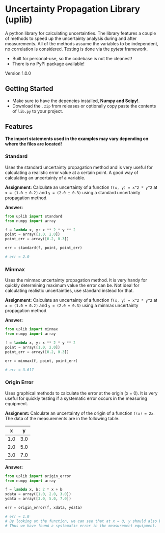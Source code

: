 # Uncertainty Propagation Library (uplib)
A python library for calculating uncertainties. The library features a couple of methods to speed up the uncertainty analysis during and after measurements. All of the methods assume the variables to be independent, no correlation is considered. Testing is done via the *pytest* framework.

- Built for personal-use, so the codebase is not the cleanest!
- There is no PyPI package available!

Version 1.0.0

## Getting Started
- Make sure to have the depencies installed, **Numpy and Scipy!**.
- Download the `.zip` from releases or optionally copy paste the contents of `lib.py` to your project.

## Features
**The import statements used in the examples may vary depending on where the files are located!**

### Standard
Uses the standard uncertainty propagation method and is very useful for calculating a realistic error value at a certain point. A good way of calculating an uncertainty of a variable.

**Assignment:**
Calculate an uncertainty of a function `f(x, y) = x^2 * y^2` at `x = (1.0 ± 0.2)` and `y = (2.0 ± 0.3)` using a standard uncertainty propagation method.

**Answer:**
```python
from uplib import standard
from numpy import array

f = lambda x, y: x ** 2 * y ** 2
point = array([1.0, 2.0])
point_err = array([0.2, 0.3])

err = standard(f, point, point_err) 

# err = 2.0
```

### Minmax
Uses the minmax uncertainty propagation method. It is very handy for quickly determining maximum value the error can be. Not ideal for calculating realistic uncertainties, use standard instead for that.

**Assignment:** 
Calculate an uncertainty of a function `f(x, y) = x^2 * y^2` at `x = (1.0 ± 0.2)` and `y = (2.0 ± 0.3)` using a minmax uncertainty propagation method.

**Answer:**
```python
from uplib import minmax
from numpy import array

f = lambda x, y: x ** 2 * y ** 2
point = array([1.0, 2.0])
point_err = array([0.2, 0.3])

err = minmax(f, point, point_err)

# err = 3.617
```

### Origin Error
Uses graphical methods to calculate the error at the origin (x = 0). It is very useful for quickly testing if a systematic error occurs in the measuring equipment.

**Assignemt:** 
Calculate an uncertainty of the origin of a function `f(x) = 2x`. 
The data of the measurements are in the following table.

|   x   |   y   |
|:-----:|:-----:|
|  1.0  |  3.0  |
|  2.0  |  5.0  |
|  3.0  |  7.0  |

**Answer:**
```python
from uplib import origin_error
from numpy import array

f = lambda x, b: 2 * x + b
xdata = array([1.0, 2.0, 3.0])
ydata = array([3.0, 5.0, 7.0])

err = origin_error(f, xdata, ydata)

# err = 1.0
# By looking at the function, we can see that at x = 0, y should also be 0.
# Thus we have found a systematic error in the measurement equipment.
```
